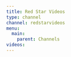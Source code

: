 ```yaml
---
title: Red Star Videos
type: channel
channel: redstarvideos
menu:
  main:
    parent: Channels
videos:
---
```

